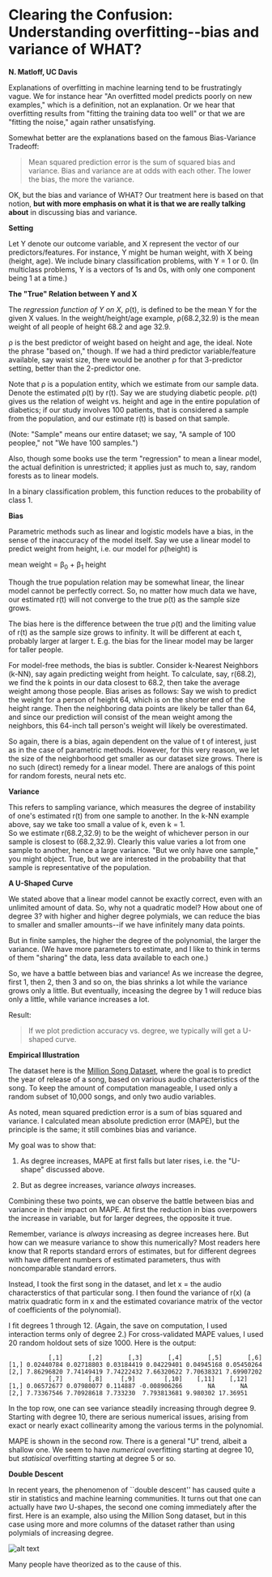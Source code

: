 #  Clearing the Confusion:  Understanding overfitting--bias and variance of WHAT?

**N. Matloff, UC Davis**

Explanations of overfitting in machine learning tend to be frustratingly
vague.  We for instance hear "An overfitted model predicts poorly on new
examples," which is a definition, not an explanation.  Or we hear that
overfitting results from "fitting the training data too well" or that we
are "fitting the noise," again rather unsatisfying.

Somewhat better are the explanations based on the famous Bias-Variance
Tradeoff:

> Mean squared prediction error is the sum of squared bias and variance.
> Bias and variance are at odds with each other.  The lower the bias, the
> more the variance.

OK, but the bias and variance of WHAT?  Our treatment here is based on
that notion, **but with more emphasis on what it is that we are really
talking about** in discussing bias and variance.

**Setting**

Let Y denote our outcome variable, and X represent the vector of our
predictors/features.  For instance, Y might be human weight, with X
being (height, age).  We include binary classification problems, with Y
= 1 or 0.  (In multiclass problems, Y is a vectors of 1s and 0s, with
only one component being 1 at a time.)

**The "True" Relation between Y and X**

The *regression function of Y on X*, &rho;(t), is defined to be the mean
Y for the given X values.  In the weight/height/age example,
&rho;(68.2,32.9) is the mean weight of all people of height 68.2 and age
32.9.  

&rho; is the best predictor of weight based on height and age, the
ideal.  Note the phrase "based on," though.  If we had a third predictor
variable/feature available, say waist size, there would be another &rho;
for that 3-predictor setting, better than the 2-predictor one.

Note that &rho; is a population entity, which we estimate from our
sample data.  Denote the estimated &rho;(t) by r(t).  Say we are
studying diabetic people.  &rho;(t) gives us the relation of weight vs.
height and age in the entire population of diabetics; if our study
involves 100 patients, that is considered a sample from the population,
and our estimate r(t) is based on that sample.

(Note:  "Sample" means our entire dataset; we say, "A sample of 100
peoplee," not "We have 100 samples.")

Also, though some books use the term "regression" to mean a
linear model, the actual definition is unrestricted; it applies just as
much to, say, random forests as to linear models.

In a binary classification problem, this function reduces to the
probability of class 1.

**Bias**

Parametric methods such as linear and logistic models have a bias, in
the sense of the inaccuracy of the model itself.  Say we use a linear
model to predict weight from height, i.e. our model for &rho;(height) is

mean weight = &beta;<sub>0</sub> + &beta;<sub>1</sub> height

Though the true population relation may be somewhat linear, the linear
model cannot be perfectly correct.  So, no matter how much data we have,
our estimated r(t) will not converge to the true &rho;(t)
as the sample size grows.

The bias here is the difference between the true &rho;(t) and the
limiting value of r(t) as the sample size grows to infinity.  It will be
different at each t, probably larger at larger t.  E.g. the bias for the
linear model may be larger for taller people.

For model-free methods, the bias is subtler.  Consider k-Nearest
Neighbors (k-NN), say again predicting weight from height.  To
calculate, say, r(68.2), we find the k points in our data closest
to 68.2, then take the average weight among those people.  Bias arises
as follows:  Say we wish to predict the weight for a person of height
64, which is on the shorter end of the height range.  Then the
neighboring data points are likely be taller than 64, and since our
prediction will consist of the mean weight among the neighbors, this
64-inch tall person's weight will likely be overestimated.  

So again, there is a bias, again dependent on the value of t of interest,
just as in the case of parametric methods.  However, for this very
reason, we let the size of the neighborhood get smaller as our dataset
size grows.  There is no such (direct) remedy for a linear model.
There are analogs of this point for random forests, neural nets etc. 

**Variance**

This refers to sampling variance, which measures the degree of
instability of one's estimated r(t) from one sample to another.
In the k-NN example above, say we take too small a value of k, even k = 1.  
So we estimate r(68.2,32.9) to be the weight of whichever person in our 
sample is closest to (68.2,32.9).  Clearly this value varies a lot from
one sample to another, hence a large variance.  "But we only have one
sample," you might object.  True, but we are interested in the
probability that that sample is representative of the population.

**A U-Shaped Curve**

We stated above that a linear model cannot be exactly correct, even with
an unlimited amount of data.  So, why not a quadratic model?  How about
one of degree 3?  with higher and higher degree polymials, we can reduce
the bias to smaller and smaller amounts--if we have infinitely many data
points.

But in finite samples, the higher the degree of the polynomial, the
larger the variance.  (We have more parameters to estimate, and I like
to think in terms of them "sharing" the data, less data available to
each one.) 

So, we have a battle between bias and variance!  As we increase the
degree, first 1, then 2, then 3 and so on, the bias shrinks a lot while
the variance grows only a little.  But eventually, inceasing the degree
by 1 will reduce bias only a little, while variance increases a lot.

Result:

> If we plot prediction accuracy vs. degree, we typically will get a
> U-shaped curve.

**Empirical Illustration**

The dataset here is the [Million Song
Dataset](https://archive.ics.uci.edu/ml/datasets/YearPredictionMSD),
where the goal is to predict the year of release of a song, based on
various audio characteristics of the song.  To keep the amount of
computation manageable, I used only a random subset of 10,000 songs, and
only two audio variables.

As noted, mean squared prediction error is a sum of bias squared and
variance.  I calculated mean absolute prediction error (MAPE), but the
principle is the same; it still combines bias and variance.

My goal was to show that:

1.  As degree increases, MAPE at first falls but later rises, i.e. the
    "U-shape" discussed above.

2.  But as degree increases, variance *always* increases.

Combining these two points, we can observe the battle between bias and
variance in their impact on MAPE.  At first the reduction in bias
overpowers the increase in variable, but for larger degrees, the
opposite it true.

Remember, variance is *always* increasing as degree increases here.  But
how can we measure variance to show this numerically?  Most readers here
know that R reports standard errors of estimates, but for different
degrees with have different numbers of estimated parameters, thus with
noncomparable standard errors.

Instead, I took the first song in the dataset, and let x = the audio
characterstics of that particular song.  I then found the variance of
r(x) (a matrix quadratic form in x and the estimated covariance matrix
of the vector of coefficients of the polynomial).

I fit degrees 1 through 12.  (Again, the save on computation, I used
interaction terms only of degree 2.)  For cross-validated MAPE values, I
used 20 random holdout sets of size 1000.  Here is the output:

```text
           [,1]       [,2]       [,3]       [,4]       [,5]       [,6]
[1,] 0.02440784 0.02718803 0.03184419 0.04229401 0.04945168 0.05450264
[2,] 7.86296820 7.74149419 7.74222432 7.66320622 7.70638321 7.69907202
           [,7]       [,8]     [,9]        [,10]    [,11]    [,12]
[1,] 0.06572677 0.07980077 0.114887 -0.008906266       NA       NA
[2,] 7.73367546 7.70928618 7.733230  7.793813681 9.980302 17.36951
```

In the top row, one can see variance steadily increasing through degree
9.  Starting with degree 10, there are serious numerical issues, arising
from exact or nearly exact collinearity among the various terms in the
polynomial.  

MAPE is shown in the second row.  There is a general "U" trend, albeit a
shallow one.  We seem to have *numerical* overfitting starting at degree 10,
but *statisical* overfitting starting at degree 5 or so.

**Double Descent**

In recent years, the phenomenon of ``double descent'' has caused quite a
stir in statistics and machine learning communities.  It turns out that
one can actually have *two* U-shapes, the second one coming immediately
after the first.  Here is an example, also using the Million Song
dataset, but in this case using more and more columns of the dataset
rather than using polymials of increasing degree.

![alt text](https://matloff.files.wordpress.com/2020/11/overfit.png)

Many people have theorized as to the cause of this.

